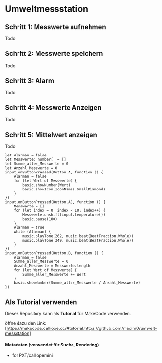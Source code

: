 # Umweltmessstation

## Schritt 1: Messwerte aufnehmen
Todo

## Schritt 2: Messwerte speichern
Todo

## Schritt 3: Alarm
Todo

## Schritt 4: Messwerte Anzeigen
Todo

## Schritt 5: Mittelwert anzeigen
Todo

```
let Alarman = false
let Messwerte: number[] = []
let Summe_aller_Messwerte = 0
let Anzahl_Messwerte = 0
input.onButtonPressed(Button.A, function () {
    Alarman = false
    for (let Wert of Messwerte) {
        basic.showNumber(Wert)
        basic.showIcon(IconNames.SmallDiamond)
    }
})
input.onButtonPressed(Button.AB, function () {
    Messwerte = []
    for (let index = 0; index < 10; index++) {
        Messwerte.unshift(input.temperature())
        basic.pause(100)
    }
    Alarman = true
    while (Alarman) {
        music.playTone(262, music.beat(BeatFraction.Whole))
        music.playTone(349, music.beat(BeatFraction.Whole))
    }
})
input.onButtonPressed(Button.B, function () {
    Alarman = false
    Summe_aller_Messwerte = 0
    Anzahl_Messwerte = Messwerte.length
    for (let Wert of Messwerte) {
        Summe_aller_Messwerte += Wert
    }
    basic.showNumber(Summe_aller_Messwerte / Anzahl_Messwerte)
})
```

## Als Tutorial verwenden

Dieses Repository kann als **Tutorial** für MakeCode verwenden.

öffne dazu den Link: [https://makecode.calliope.cc/#tutorial:https://github.com/macim0/umwelt-messstation]
#### Metadaten (verwendet für Suche, Rendering)

* for PXT/calliopemini
<script src="https://makecode.com/gh-pages-embed.js"></script><script>makeCodeRender("{{ site.makecode.home_url }}", "{{ site.github.owner_name }}/{{ site.github.repository_name }}");</script>


